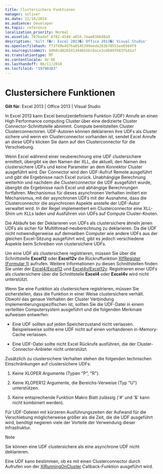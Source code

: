 ```yaml
---
title: Clustersichere Funktionen
manager: soliver
ms.date: 11/16/2014
ms.audience: Developer
ms.topic: reference
localization_priority: Normal
ms.assetid: 787badaf-8782-454d-a016-7eae83bbd8a9
description: 'Gilt f�r: Excel 2013�| Office 2013�| Visual Studio'
ms.openlocfilehash: f73f49e4d76a8545399eede283b70551ee6569f9
ms.sourcegitcommit: 9d60cd82b5413446e5bc8ace2cd689f683fb41a7
ms.translationtype: MT
ms.contentlocale: de-DE
ms.lasthandoff: 06/11/2018
ms.locfileid: "19790383"
---
```

# <a name="cluster-safe-functions"></a>Clustersichere Funktionen

**Gilt für**: Excel 2013 | Office 2013 | Visual Studio 
  
In Excel 2013 kann Excel benutzerdefinierte Funktion (UDF) Anrufe an einen High Performance computing Cluster über eine dedizierte Cluster Connector-Schnittstelle abnimmt. Compute bereitstellen Cluster Clusterconnectoren. UDF-Autoren können deklarieren ihre UDFs als Cluster sichere und wenn ein Clusterconnector vorhanden ist, sendet Excel Anrufe an diese UDFs klicken Sie dann auf den Clusterconnector für die Verschiebung.
  
Wenn Excel während einer neuberechnung eine UDF clustersichere ermittelt, übergibt sie den Namen der XLL, die aktuell, den Namen des clustersichere UDFs und keine Parameter an dem Konnektor Cluster ausgeführt wird. Der Connector wird den UDF-Aufruf Remote ausgeführt und gibt die Ergebnisse nach Excel zurück. Unabhängige Berechnung weiterhin und nachdem die Clusterconnector die UDF ausgeführt wurde, übergibt die Ergebnisse nach Excel und abhängige Berechnungen fortfahren. Mechanismus für dieses asynchronen Verhalten imitiert ein Mechanismus, mit der asynchronen UDFs mit der Ausnahme, dass die Clusterconnector die asynchronen Aspekte anstelle der UDF-Autor verwaltet wird. In der Regel implementiert ein Clusterconnector eine XLL-Shim um XLLs laden und Ausführen von UDFs auf Compute Cluster-Knoten.
  
Die Abläufe bei der Deklarieren von UDFs als clustersichere ähneln jenen UDFs als sicher für Multithread-neuberechnung zu deklarieren. Da die UDF nicht notwendigerweise auf demselben Computer wie andere UDFs aus der gleichen Excel-Sitzung ausgeführt wird, gibt es jedoch verschiedene Aspekte beim Schreiben von clustersichere UDFs.
  
Um eine UDF als clustersichere registrieren, müssen Sie über die Schnittstelle **Excel12** oder **Excel12v** die Rückruffunktion [XlfRegister (Formular 1)](xlfregister-form-1.md) aufrufen. Weitere Informationen zu diesen Schnittstellen finden Sie unter der [Excel4/Excel12](excel4-excel12.md) und [Excel4v/Excel12v](excel4v-excel12v.md). Registrieren einer UDFs als clustersichere über die Schnittstelle **Excel4** oder **Excel4v** wird nicht unterstützt. 
  
Wenn Sie eine Funktion als clustersichere registrieren, müssen Sie sicherstellen, dass die Funktion in einer Weise clustersichere verhält. Obwohl das genaue Verhalten der Cluster Verbindung implementierungsspezifischen ist, sollten Sie die UDF-Datei in einem verteilten Computersystem ausgeführt und die folgenden Merkmale aufweisen entwerfen:
  
- Eine UDF sollten auf jeden Speicherzustand nicht verlassen. Beispielsweise sollte eine UDF nicht auf einen vorhandenen in-Memory-Cache verlassen.
    
- Eine UDF-Datei sollte nicht Excel Rückrufe ausführen, die der Cluster-Connector-Anbieter nicht unterstützt.
    
Zusätzlich zu clustersichere Verhalten stehen die folgenden technischen Einschränkungen auf clustersichere UDFs:
  
1. Keine XLOPER Argumente (Typen "P", "R").
    
2. Keine XLOPER12 Argumente, die Bereichs-Verweise (Typ "U") unterstützen.
    
3. Keine entsprechende Funktion Makro Blatt zulässig ('#' und '&amp;' kann nicht kombiniert werden).
    
Für UDF-Dateien mit kürzeren Ausführungszeiten der Aufwand für die Verschiebung möglicherweise größer als die Zeit, die die UDF ausgeführt wird, benötigt negieren viele der Vorteile der Verwendung dieser Infrastruktur.
  
> [!NOTE]
> Sie können eine UDF clustersichere als eine asynchrone UDF nicht deklarieren. 
  
Eine UDF kann bestimmen, ob es mit einen Clusterconnector durch Aufrufen von der [XlRunningOnCluster](xlrunningoncluster.md) Callback-Funktion ausgeführt wird. 
  

